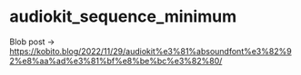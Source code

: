 # audiokit_sequence_minimum
Blob post -> https://kobito.blog/2022/11/29/audiokit%e3%81%absoundfont%e3%82%92%e8%aa%ad%e3%81%bf%e8%be%bc%e3%82%80/
